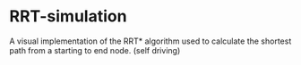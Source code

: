 # RRT-simulation
A visual implementation of the RRT* algorithm used to calculate the shortest path from a starting to end node. (self driving)
